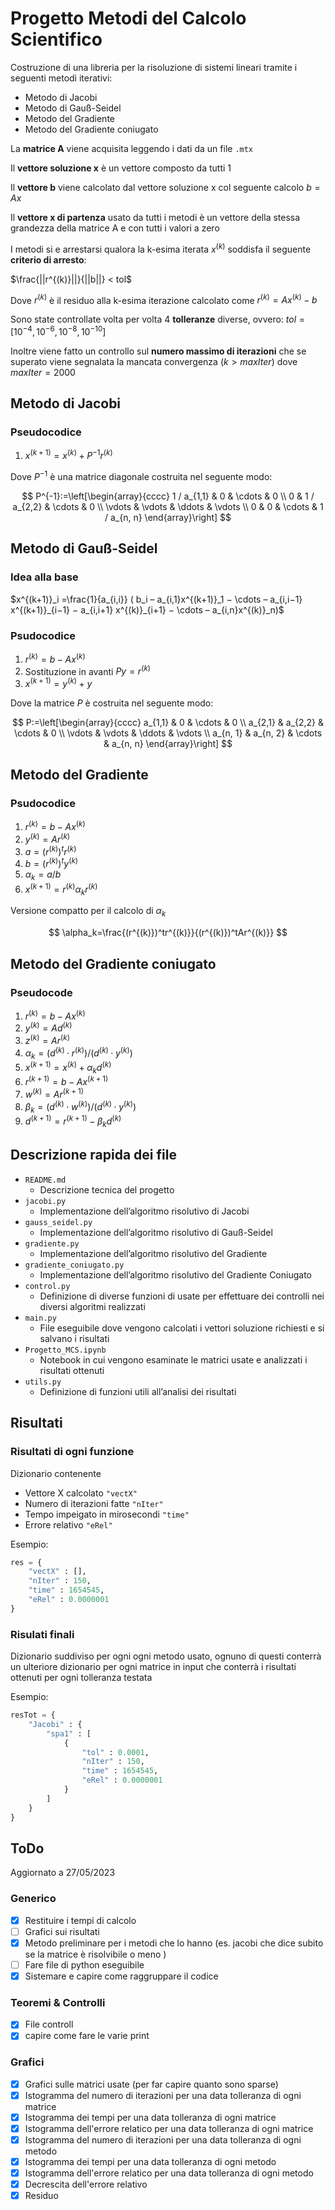 # Progetto Metodi del Calcolo Scientifico

Costruzione di una libreria per la risoluzione di sistemi lineari tramite i seguenti metodi iterativi:

- Metodo di Jacobi
- Metodo di Gauß-Seidel
- Metodo del Gradiente
- Metodo del Gradiente coniugato

La **matrice A** viene acquisita leggendo i  dati da un file `.mtx`

Il **vettore soluzione x** è un vettore composto da tutti $1$

Il **vettore b** viene calcolato dal vettore soluzione x col seguente calcolo $b=Ax$

Il **vettore x di partenza** usato da tutti i metodi è un vettore della stessa grandezza della matrice A e con tutti i valori a zero

I metodi si e arrestarsi qualora la k-esima iterata $x^{(k)}$ soddisfa il seguente **criterio di arresto**:

$\frac{||r^{(k)}||}{||b||} < tol$

Dove $r^{(k)}$ è il residuo alla k-esima iterazione calcolato come $r^{(k)}=Ax^{(k)} − b$

Sono state controllate volta per volta 4 **tolleranze** diverse, ovvero:
$tol = [10^{−4}, 10^{−6}, 10^{−8}, 10^{−10}]$

Inoltre viene fatto un controllo sul **numero massimo di iterazioni** che se superato viene segnalata la mancata convergenza $(k>maxIter)$ dove $maxIter = 2000$

## Metodo di Jacobi

### Pseudocodice

1. $x^{(k+1)} = x^{(k)} + P^{-1}r^{(k)}$

Dove $P^{-1}$ è una matrice diagonale costruita nel seguente modo:

$$
P^{-1}:=\left[\begin{array}{cccc}
1 / a_{1,1} & 0 & \cdots & 0 \\
0 & 1 / a_{2,2} & \cdots & 0 \\
\vdots & \vdots & \ddots & \vdots \\
0 & 0 & \cdots & 1 / a_{n, n}
\end{array}\right]
$$

## Metodo di Gauß-Seidel

### Idea alla base

$x^{(k+1)}_i =\frac{1}{a_{i,i}} ( b_i – a_{i,1}x^{(k+1)}_1 − \cdots  – a_{i,i−1} x^{(k+1)}_{i−1}  − a_{i,i+1} x^{(k)}_{i+1}  − \cdots – a_{i,n}x^{(k)}_n)$

### Psudocodice

1. $r^{(k)} = b − Ax^{(k)}$
2. Sostituzione in avanti $Py = r^{(k)}$
3. $x^{(k+1)} = y^{(k)} + y$

Dove la matrice $P$ è costruita nel seguente modo:

$$
P:=\left[\begin{array}{cccc}
a_{1,1} & 0 & \cdots & 0 \\
a_{2,1} & a_{2,2} & \cdots & 0 \\
\vdots & \vdots & \ddots & \vdots \\
a_{n, 1} & a_{n, 2} & \cdots & a_{n, n}
\end{array}\right]
$$

## Metodo del Gradiente

### Psudocodice

1. $r^{(k)} = b -Ax^{(k)}$
2. $y^{(k)} = Ar^{(k)}$
3. $a = (r^{(k)})^tr^{(k)}$
4. $b = (r^{(k)})^ty^{(k)}$
5. $\alpha_k = a/b$
6. $x^{(k+1)} = r^{(k)} \alpha_kr^{(k)}$

Versione compatto per il calcolo di $\alpha_k$

$$
\alpha_k=\frac{(r^{(k)})^tr^{(k)}}{(r^{(k)})^tAr^{(k)}}
$$

## Metodo del Gradiente coniugato

### Pseudocode

1. $r^{(k)}=b−Ax^{(k)}$
2. $y^{(k)} = Ad^{(k)}$
3. $z^{(k)} = Ar^{(k)}$
4. $\alpha_k = (d^{(k)} · r^{(k)})/(d^{(k)} · y^{(k)})$
5. $x^{(k+1)} = x^{(k)} + \alpha_kd^{(k)}$
6. $r^{(k+1)}=b−Ax^{(k+1)}$
7. $w^{(k)} = Ar^{(k+1)}$
8. $\beta_k = (d^{(k)} · w^{(k)})/(d^{(k)} · y^{(k)})$
9. $d^{(k+1)} = r^{(k+1)} − \beta_kd^{(k)}$

## Descrizione rapida dei file

- `README.md`
  - Descrizione tecnica del progetto
- `jacobi.py`
  - Implementazione dell’algoritmo risolutivo di Jacobi
- `gauss_seidel.py`
  - Implementazione dell’algoritmo risolutivo di Gauß-Seidel
- `gradiente.py`
  - Implementazione dell’algoritmo risolutivo del Gradiente
- `gradiente_coniugato.py`
  - Implementazione dell’algoritmo risolutivo del Gradiente Coniugato
- `control.py`
  - Definizione di diverse funzioni di usate per effettuare dei controlli nei diversi algoritmi realizzati
- `main.py`
  - File eseguibile dove vengono calcolati i vettori soluzione richiesti e si salvano i risultati
- `Progetto_MCS.ipynb`
  - Notebook in cui vengono esaminate le matrici usate e analizzati i risultati ottenuti
- `utils.py`
  - Definizione di funzioni utili all’analisi dei risultati

## Risultati

### Risultati di ogni funzione

Dizionario contenente

- Vettore X calcolato `"vectX"`
- Numero di iterazioni fatte `"nIter"`
- Tempo impeigato in mirosecondi `"time"`
- Errore relativo `"eRel"`

Esempio:

```python
res = {
    "vectX" : [],
    "nIter" : 150,
    "time" : 1654545,
    "eRel" : 0.0000001 
}
```

### Risulati finali

Dizionario suddiviso per ogni ogni metodo usato, ognuno di questi conterrà un ulteriore dizionario per ogni matrice in input che conterrà i risultati ottenuti per ogni tolleranza testata

Esempio:

```python
resTot = {
    "Jacobi" : {
        "spa1" : [
            {
                "tol" : 0.0001,
                "nIter" : 150,
                "time" : 1654545,
                "eRel" : 0.0000001 
            }
        ]
    }
}
```

## ToDo

Aggiornato a 27/05/2023

### Generico

- [x] Restituire i tempi di calcolo
- [ ] Grafici sui risultati
- [x] Metodo preliminare per i metodi che lo hanno (es. jacobi che dice subito se la matrice è risolvibile o meno )
- [ ] Fare file di python eseguibile
- [x] Sistemare e capire come raggruppare il codice

### Teoremi & Controlli

- [x] File controll
- [x] capire come fare le varie print

### Grafici

- [x] Grafici sulle matrici usate (per far capire quanto sono sparse)
- [x] Istogramma del numero di iterazioni per una data tolleranza di ogni matrice
- [x] Istogramma dei tempi per una data tolleranza di ogni matrice
- [x] Istogramma dell'errore relatico per una data tolleranza di ogni matrice
- [x] Istogramma del numero di iterazioni per una data tolleranza di ogni metodo
- [x] Istogramma dei tempi per una data tolleranza di ogni metodo
- [x] Istogramma dell'errore relatico per una data tolleranza di ogni metodo
- [x] Decrescita dell'errore relativo
- [x] Residuo
